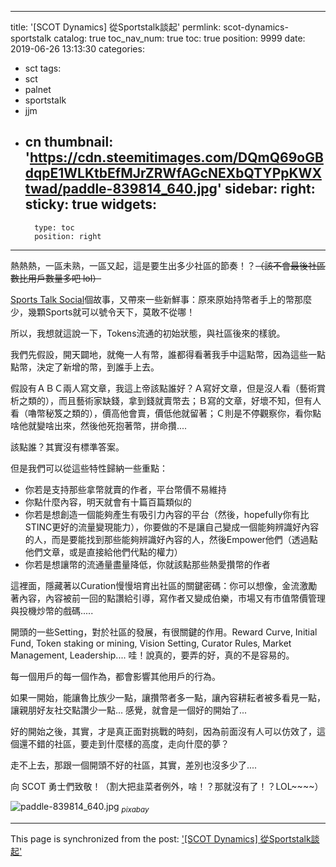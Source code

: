 
---
title: '[SCOT Dynamics] 從Sportstalk談起'
permlink: scot-dynamics-sportstalk
catalog: true
toc_nav_num: true
toc: true
position: 9999
date: 2019-06-26 13:13:30
categories:
- sct
tags:
- sct
- palnet
- sportstalk
- jjm
- cn
thumbnail: 'https://cdn.steemitimages.com/DQmQ69oGBdqpE1WLKtbEfMJrZRWfAGcNEXbQTYPpKWXtwad/paddle-839814_640.jpg'
sidebar:
    right:
        sticky: true
widgets:
    -
        type: toc
        position: right
---


熱熱熱，一區未熟，一區又起，這是要生出多少社區的節奏！？<del>（該不會最後社區數比用戶數量多吧 lol）</del>

[Sports Talk Social](sportstalksocial.com)個故事，又帶來一些新鮮事：原來原始持幣者手上的幣那麼少，幾顆Sports就可以號令天下，莫敢不從哪！

所以，我想就這說一下，Tokens流通的初始狀態，與社區後來的樣貌。

我們先假設，開天闢地，就俺一人有幣，誰都得看著我手中這點幣，因為這些一點點幣，決定了新增的幣，到誰手上去。

假設有ＡＢＣ兩人寫文章，我這上帝該點誰好？Ａ寫好文章，但是沒人看（藝術賞析之類的），而且藝術家缺錢，拿到錢就賣幣去；Ｂ寫的文章，好壞不知，但有人看（嚕幣秘笈之類的），價高他會賣，價低他就留著；Ｃ則是不停觀察你，看你點啥他就變啥出來，然後他死抱著幣，拼命攢....

該點誰？其實沒有標準答案。

但是我們可以從這些特性歸納一些重點：

* 你若是支持那些拿幣就賣的作者，平台幣價不易維持
* 你點什麼內容，明天就會有十篇百篇類似的
* 你若是想創造一個能夠產生有吸引力內容的平台（然後，hopefully你有比STINC更好的流量變現能力），你要做的不是讓自己變成一個能夠辨識好內容的人，而是要能找到那些能夠辨識好內容的人，然後Empower他們（透過點他們文章，或是直接給他們代點的權力）
* 你若是想讓幣的流通量盡量降低，你就該點那些熱愛攢幣的作者

這裡面，隱藏著以Curation慢慢培育出社區的關鍵密碼：你可以想像，金流激勵著內容，內容被前一回的點讚給引導，寫作者又變成伯樂，市場又有市值幣價管理與投機炒幣的戲碼.....

開頭的一些Setting，對於社區的發展，有很關鍵的作用。Reward Curve, Initial Fund, Token staking or mining, Vision Setting, Curator Rules, Market Management, Leadership.... 哇！說真的，要弄的好，真的不是容易的。

每一個用戶的每一個作為，都會影響其他用戶的行為。

如果一開始，能讓魯比族少一點，讓攢幣者多一點，讓內容耕耘者被多看見一點，讓親朋好友社交點讚少一點... 感覺，就會是一個好的開始了...

好的開始之後，其實，才是真正面對挑戰的時刻，因為前面沒有人可以仿效了，這個還不錯的社區，要走到什麼樣的高度，走向什麼的夢？

走不上去，那跟一個開頭不好的社區，其實，差別也沒多少了....

向 SCOT 勇士們致敬！（割大把韭菜者例外，啥！？那就沒有了！？LOL~~~~）

![paddle-839814_640.jpg](https://cdn.steemitimages.com/DQmQ69oGBdqpE1WLKtbEfMJrZRWfAGcNEXbQTYPpKWXtwad/paddle-839814_640.jpg)
<sub>*pixabay*</sub>

- - -

This page is synchronized from the post: ['[SCOT Dynamics] 從Sportstalk談起'](https://steemit.com/@deanliu/scot-dynamics-sportstalk)

